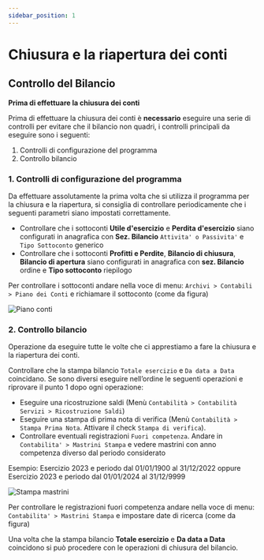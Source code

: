 ```yaml
---
sidebar_position: 1
---
```


# Chiusura e la riapertura dei conti

## Controllo del Bilancio

**Prima di effettuare la chiusura dei conti**

Prima di effettuare la chiusura dei conti è **necessario** eseguire una serie di controlli per evitare che il bilancio non quadri, i controlli principali da eseguire sono i seguenti:

1. Controlli di configurazione del programma
2. Controllo bilancio

### 1. Controlli di configurazione del programma

Da effettuare assolutamente la prima volta che si utilizza il programma per la chiusura e la riapertura, si consiglia di controllare periodicamente che i seguenti parametri siano impostati correttamente.

- Controllare che i sottoconti **Utile d'esercizio** e **Perdita d'esercizio** siano configurati in anagrafica con **Sez. Bilancio** `Attivita' o Passivita'` e `Tipo Sottoconto` generico
- Controllare che i sottoconti **Profitti e Perdite**, **Bilancio di chiusura**, **Bilancio di apertura** siano configurati in anagrafica con **sez. Bilancio** ordine e **Tipo sottoconto** riepilogo

Per controllare i sottoconti andare nella voce di menu: `Archivi > Contabili > Piano dei Conti` e richiamare il sottoconto (come da figura)

<div class="text--center">
  <img src="/img/154-piano-conti.png" alt="Piano conti"/>
</div>

### 2. Controllo bilancio

Operazione da eseguire tutte le volte che ci apprestiamo a fare la chiusura e la riapertura dei conti.

Controllare che la stampa bilancio `Totale esercizio` e `Da data a Data` coincidano. Se sono diversi eseguire nell’ordine le seguenti operazioni e riprovare il punto 1 dopo ogni operazione:

- Eseguire una ricostruzione saldi (Menù `Contabilità > Contabilità Servizi > Ricostruzione Saldi`)
- Eseguire una stampa di prima nota di verifica (Menù `Contabilità > Stampa Prima Nota`. Attivare il check `Stampa di verifica`).
- Controllare eventuali registrazioni `Fuori competenza`. Andare in `Contabilita' > Mastrini Stampa` e vedere mastrini con anno competenza diverso dal periodo considerato 

Esempio: Esercizio 2023 e periodo dal 01/01/1900 al 31/12/2022 oppure Esercizio 2023 e periodo dal 01/01/2024 al 31/12/9999

<div class="text--center">
  <img src="/img/155-stampa-mastrini.png" alt="Stampa mastrini"/>
</div>

Per controllare le registrazioni fuori competenza andare nella voce di menu: `Contabilita' > Mastrini Stampa` e impostare date di ricerca (come da figura)

Una volta che la stampa bilancio **Totale esercizio** e **Da data a Data** coincidono si può procedere con le operazioni di chiusura del bilancio.


